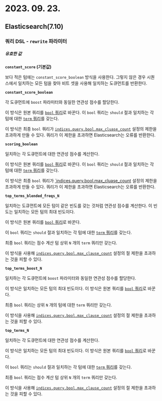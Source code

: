 # 2023. 09. 23.

## Elasticsearch(7.10)

### 쿼리 DSL - `rewrite` 파라미터

##### 유효한 값

**`constant_score` (기본값)**

보다 적은 텀에는 `constant_score_boolean` 방식을 사용한다. 그렇지 않은 경우 시퀀스에서 일치하는 모든 텀을 찾아 비트 셋을 사용해 일치하는 도큐먼트를 반환한다.

**`constant_score_boolean`**

각 도큐먼트에 `boost` 파라미터와 동일한 연관성 점수를 할당한다. 

이 방식은 원본 쿼리를 [`bool` 쿼리][bool-query]로 바꾼다. 이 `bool` 쿼리는 `should` 절과 일치하는 각 텀에 대한 [`term` 쿼리][term-query]를 갖는다. 

이 방식은 최종 `bool` 쿼리가 [`indices.query.bool.max_cluase_count`][setting-indices-query-bool-max-clause-count] 설정의 제한을 초과하게 만들 수 있다.  쿼리가 이 제한을 초과하면 Elasticsearch는 오류를 반환한다.

**`scoring_boolean`**

일치하는 각 도큐먼트에 대한 연관성 점수를 계산한다. 

이 방식은 원본 쿼리를 [`bool` 쿼리][bool-query]로 바꾼다. 이 `bool` 쿼리는 `should` 절과 일치하는 각 텀에 대한 [`term` 쿼리][term-query]를 갖는다. 

이 방식은 최종 `bool` 쿼리가 [`indices.query.bool.max_cluase_count][setting-indices-query-bool-max-clause-count] 설정의 제한을 초과하게 만들 수 있다.  쿼리가 이 제한을 초과하면 Elasticsearch는 오류를 반환한다.

**`top_terms_blended_freqs_N`**

일치하는 도큐먼트에 모든 텀이 같은 빈도를 갖는 것처럼 연관성 점수를 계산한다. 이 빈도는 일치하는 모든 텀의 최대 빈도이다. 

이 방식은 원본 쿼리를 [`bool` 쿼리][bool-query]로 바꾼다. 

이 `bool` 쿼리는 `should` 절과 일치하는 각 텀에 대한 [`term` 쿼리][term-query]를 갖는다. 

최종 `bool` 쿼리는 점수 계산 텀 상위 `N` 개의 `term` 쿼리만 갖는다. 

이 방식을 사용해 [`indices.query.bool.max_clause_count`][setting-indices-query-bool-max-clause-count] 설정의 절 제한을 초과하는 것을 피할 수 있다.

**`top_terms_boost_N`**

일치하는 각 도큐먼트에 `boost` 파라미터와 동일한 연관성 점수를 할당한다. 

이 방식은 일치하는 모든 텀의 최대 빈도이다. 이 방식은 원본 쿼리를 [`bool` 쿼리][bool-query]로 바꾼다.

최종 `bool` 쿼리는 상위 `N` 개의 텀에 대한 `term` 쿼리만 갖는다. 

이 방식을 사용해 [`indices.query.bool.max_clause_count`][setting-indices-query-bool-max-clause-count] 설정의 절 제한을 초과하는 것을 피할 수 있다.

**`top_terms_N`**

일치하는 각 도큐먼트에 대한 연관성 점수를 계산한다.

이 방식은 일치하는 모든 텀의 최대 빈도이다. 이 방식은 원본 쿼리를 [`bool` 쿼리][bool-query]로 바꾼다.

이 `bool` 쿼리는 `should` 절과 일치하는 각 텀에 대한 [`term` 쿼리][term-query]를 갖는다. 

최종 `bool` 쿼리는 점수 계산 텀 상위 `N` 개의 `term` 쿼리만 갖는다. 

이 방식을 사용해 [`indices.query.bool.max_clause_count`][setting-indices-query-bool-max-clause-count] 설정의 절 제한을 초과하는 것을 피할 수 있다.



[bool-query]: https://www.elastic.co/guide/en/elasticsearch/reference/7.10/query-dsl-bool-query.html
[term-query]: https://www.elastic.co/guide/en/elasticsearch/reference/7.10/query-dsl-term-query.html
[setting-indices-query-bool-max-clause-count]: https://www.elastic.co/guide/en/elasticsearch/reference/7.10/search-settings.html#indices-query-bool-max-clause-count